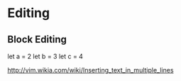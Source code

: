 # Editing

## Block Editing

let a = 2
let b = 3
let c = 4

http://vim.wikia.com/wiki/Inserting_text_in_multiple_lines
